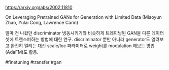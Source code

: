 https://arxiv.org/abs/2002.11810

On Leveraging Pretrained GANs for Generation with Limited Data (Miaoyun Zhao, Yulai Cong, Lawrence Carin)

얼마 전 나왔던 discriminator 냉동시키기와 비슷하게 트레이닝된 GAN을 다른 데이터셋에 트랜스퍼하는 방법에 대한 연구. discriminator 뿐만 아니라 generator도 얼려보고 완전히 얼리는 대신 scale/loc 파라미터로 weight를 modulation 해보는 방법(AdaFM)도 활용.

#finetuning #transfer #gan